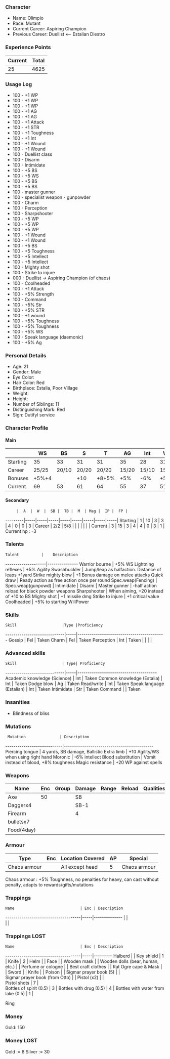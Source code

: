 ### Character
- Name: Olimpio
- Race: Mutant
- Current Career: Aspiring Champion
- Previous Career: Duellist <-- Estalian Diestro

### Experience Points
|Current | Total  |
|--------|--------|
|    25  | 4625   |
    
### Usage Log
- 100 - +1 WP
- 100 - +1 WP
- 100 - +1 WP
- 100 - +1 AG
- 100 - +1 AG
- 100 - +1 Attack
- 100 - +1 STR
- 100 - +1 Toughness
- 100 - +1 Int
- 100 - +1 Wound
- 100 - +1 Wound
- 100 - Duellist class
- 100 - Disarm
- 100 - Intimidate
- 100 - +5 BS
- 100 - +5 WS
- 100 - +5 BS
- 100 - +5 BS
- 100 - master gunner
- 100 - specialist weapon - gunpowder
- 100 - Charm
- 100 - Perception
- 100 - Sharpshooter
- 100 - +5 WP
- 100 - +5 WP
- 100 - +5 WP
- 100 - +1 Wound
- 100 - +1 Wound
- 100 - +5 BS
- 100 - +5 Toughness
- 100 - +5 Intellect
- 100 - +5 Intellect
- 100 - Mighty shot   
- 100 - Strike to injure
- 000 - Duellist -> Aspiring Champion (of chaos)
- 100 - Coolheaded
- 100 - +1 Attack
- 100 - +5% Strength
- 100 - Command
- 100 - +5% Str
- 100 - +5% STR
- 100 - +1 wound
- 100 - +5% Toughness
- 100 - +5% Toughness
- 100 - +5% WS
- 100 - Speak language (daemonic)
- 100 - +5% Ag




### Personal Details
- Age: 21
- Gender: Male
- Eye Color: 
- Hair Color: Red
- Birthplace: Estalia, Poor Village
- Weight: 
- Height: 
- Number of Siblings: 11
- Distinguishing Mark: Red
- Sign: Dutifyl service

### Character Profile

#### Main
|         |  WS |  BS |  S  |  T  |  AG | Int |  WP | Fel |
|---------|-----|-----|-----|-----|-----|-----|-----|-----|
|Starting |  35 |  33 |  31 |  31 |  35 |  28 |  31 |  31 |
|Career   |25/25|20/10|20/20|20/20|15/20|15/10|15/20| 0/10|
|Bonuses  |+5%+4|     | +10 |+8+5%|+5%  |  -6%|  +5%|     |
|Current  |  69 |  53 |  61 |  64 |  55 |  37 |  51 |  31 |


#### Secondary
         |  A  |  W  |  SB |  TB |  M  | Mag |  IP |  FP |
---------|-----|-----|-----|-----|-----|-----|-----|-----|
Starting |  1  |  10 |  3  |  3  |  4  |  0  |  0  |  3  |
Career   | 2/2 | 5/8 |     |     |     |     |     |     |
Current  |  3  |  15 |  3  |  4  |  4  |  0  |  3  |  1  |
Current hp : -3
  
### Talents
    Talent          |    Description
--------------------|---------------
Warrior bourne      | +5% WS
Lightning reflexes  | +5% Agility
Swashbuckler        | Jump/leap as halfaction. Distance of leaps +1yard
Strike mighty blow  | +1 Bonus damage on melee attacks
Quick draw          | Ready action as free action once per round
Spec.weap(Fencing)  |
Spec.weap(gunpowd)  |
Intimidate          |
Disarm              |
Master gunner       | -half action reload for black powder weapons
Sharpshooter        | When aiming, +20 instead of +10 to BS
 Mighty shot        |  +1 missile dmg
Strike to injure    | +1 critical value
Coolheaded          | +5% to starting WillPower

### Skills
    Skill                    |Type |Proficiency
-----------------------------|-----|-------------------------------------------
Gossip                       | Fel | Taken
Charm                        | Fel | Taken
Perception                   | Int | Taken
                             |     | 
                             |     | 



### Advanced skills
    Skill                    | Type| Proficiency
-----------------------------|-----|---------------------------------------
Academic knowledge (Science) | Int | Taken
Common knowledge  (Estalia)  | Int | Taken
Dodge blow                   | Ag  | Taken
Read/write                   | Int | Taken
Speak language (Estalian)    | Int | Taken
Intimidate                   | Str | Taken
Command                      |     | Taken

### Insanities
 - Blindness of bliss
 

### Mutations
     Mutation               | Description
----------------------------|--------------------------------------------
Piercing tongue             | 4 yards, SB damage, Ballistic
Extra limb                  | +10 Agility/WS when using right hand
Moronic                     | -6% intellect
Blood substitution          | Vomit instead of blood, +8% toughness
Magic resistance            | +20 WP against spells

### Weapons
   Name   | Enc | Group | Damage | Range | Reload | Qualities
----------|-----|-------|--------|-------|--------|---------------------------------
   Axe    |  50 |       |   SB   |       |        |
 Daggerx4 |     |       |   SB-1 |
 Firearm  |     |       |   4    |
bulletsx7 |     |       | 
Food(4day)|     |       |        
  
### Armour
   Type     | Enc | Location Covered | AP | Special
------------|-----|------------------|----|---------------
Chaos armour|     | All except head  | 5  | Chaos armour

Chaos armour : +5% Toughness, no penalties for heavy, can cast without penalty, adapts to rewards/gifts/mutations

### Trappings
    Name                             | Enc | Description
-------------------------------------|-----|--------------
                                     |     |              
                                     |     |                                                   


### Trappings LOST
    Name                             | Enc | Description
-------------------------------------|-----|---------
Halberd                              |     |
Key shield                           |   1 |
Knife                                |   2 |
Helm                                 |     |
Face                                 |     |
Wooden mask                          |     |
Wooden dolls  (bear, human, etc.)    |     |
Perfume or cologne                   |     | 
Best craft clothes                   |     | 
Rat Ogre cape & Mask                 |     |
Sword                                |     | 
Knife          	                     |     |
Poison                               |     |
Sigmar prayer book (5)               |     |   
Sigmar prayer book (from Otto)       |     |
Pistol              (x2)             |     |   
Pistol shots                         |  7  |   
Bottles of spirit (0.5)              |  3  |
Bottles with drug (0.5)              |  4  |
Bottles with water from lake (0.5)   |  1  |

Ring

### Money
Gold: 150

### Money LOST
Gold := 8 Silver := 30

